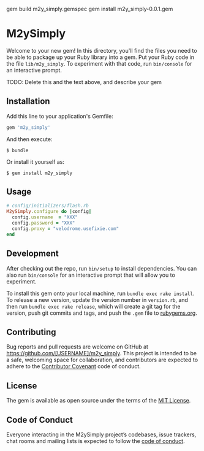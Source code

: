 gem build m2y_simply.gemspec
gem install m2y_simply-0.0.1.gem


# M2ySimply

Welcome to your new gem! In this directory, you'll find the files you need to be able to package up your Ruby library into a gem. Put your Ruby code in the file `lib/m2y_simply`. To experiment with that code, run `bin/console` for an interactive prompt.

TODO: Delete this and the text above, and describe your gem

## Installation

Add this line to your application's Gemfile:

```ruby
gem 'm2y_simply'
```

And then execute:

    $ bundle

Or install it yourself as:

    $ gem install m2y_simply

## Usage

```ruby
# config/initializers/flash.rb
M2ySimply.configure do |config|
  config.username  = "XXX"
  config.password = "XXX"
  config.proxy = "velodrome.usefixie.com"
end
```

## Development

After checking out the repo, run `bin/setup` to install dependencies. You can also run `bin/console` for an interactive prompt that will allow you to experiment.

To install this gem onto your local machine, run `bundle exec rake install`. To release a new version, update the version number in `version.rb`, and then run `bundle exec rake release`, which will create a git tag for the version, push git commits and tags, and push the `.gem` file to [rubygems.org](https://rubygems.org).

## Contributing

Bug reports and pull requests are welcome on GitHub at https://github.com/[USERNAME]/m2y_simply. This project is intended to be a safe, welcoming space for collaboration, and contributors are expected to adhere to the [Contributor Covenant](http://contributor-covenant.org) code of conduct.

## License

The gem is available as open source under the terms of the [MIT License](https://opensource.org/licenses/MIT).

## Code of Conduct

Everyone interacting in the M2ySimply project’s codebases, issue trackers, chat rooms and mailing lists is expected to follow the [code of conduct](https://github.com/[USERNAME]/m2y_simply/blob/master/CODE_OF_CONDUCT.md).
